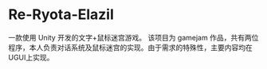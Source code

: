 # Re-Ryota-Elazil
一款使用 Unity 开发的⽂字+⿏标迷宫游戏。 该项目为 gamejam 作品，共有两位程序，本⼈负责对话系统及⿏标迷宫的实现。由于需求的特殊性，主要内容均在UGUI上实现。
